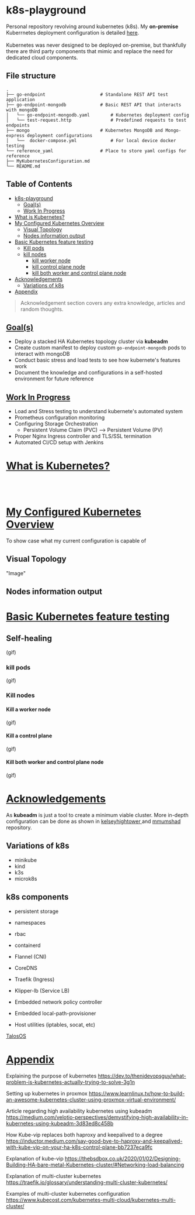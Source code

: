 # k8s-playground
Personal repository revolving around kubernetes (k8s). 
My **on-premise** Kuberrnetes deployment configuration is detailed [here](./MyKubernetesConfiguration.md). 
<br>
<br>
Kubernetes was never designed to be deployed on-premise, but thankfully there are third party components that mimic and replace the need for dedicated cloud components.  

## File structure

```
.
├── go-endpoint                     # Standalone REST API test application
├── go-endpoint-mongodb             # Basic REST API that interacts with mongoDB
│   └── go-endpoint-mongodb.yaml        # Kubernetes deployment config 
│   └── test-request.http               # Predefined requests to test endpoints 
├── mongo                           # Kubernetes MongoDB and Mongo-express deployment configurations
│   └──  docker-compose.yml             # For local device docker testing
└── reference_yaml                  # Place to store yaml configs for reference
├── MyKubernetesConfiguration.md
└── README.md
```

## Table of Contents
- [k8s-playground](#k8s-playground)
    - [Goal(s)](#goals)
    - [Work In Progress](#work-in-progress)
- [What is Kubernetes?](#what-is-kubernetes)
- [My Configured Kubernetes Overview](#the-result-overview)
    - [Visual Topology](#visual-topology)
    - [Nodes information output](#nodes-information-output)
- [Basic Kubernetes feature testing](#basic-kubernetes-feature-testing) 
    - [Kill pods](#kill-pods)
    - [kill nodes](#kill-nodes)
        - [kill worker node](#kill-a-worker-node)
        - [kill control plane node](#kill-a-control-plane)
        - [kill both worker and control plane node](#kill-both-a-control-plane-and-worker-node)
- [Acknowledgements](#acknowledgements)
    - [Variations of k8s](#variations-of-k8s)
- [Appendix](#appendix)

> Acknowledgement section covers any extra knowledge, articles and random thoughts. 

## [Goal(s)](#table-of-contents) 
- Deploy a stacked HA Kubernetes topology cluster via **kubeadm**  
- Create custom manifest to deploy custom `go-endpoint-mongodb` pods to interact with mongoDB 
- Conduct basic stress and load tests to see how kubernete's features work
- Document the knowledge and configurations in a self-hosted environment for future reference

## [Work In Progress](#table-of-contents) 
- Load and Stress testing to understand kubernete's automated system
- Prometheus configuration monitoring 
- Configuring Storage Orchestration
    - Persistent Volume Claim (PVC) --> Persistent Volume (PV)
- Proper Nginx Ingress controller and TLS/SSL termination  
- Automated CI/CD setup with Jenkins 

# [What is Kubernetes?](#table-of-contents)

<br>
<br>

# [My Configured Kubernetes Overview](#table-of-contents) 
To show case what my current configuration is capable of 

## Visual Topology 
"Image"

## Nodes information output


# [Basic Kubernetes feature testing](#table-of-contents)

## Self-healing
(gif)
### kill pods
(gif)

### Kill nodes

#### Kill a worker node 
(gif)

#### Kill a control plane 
(gif)

#### Kill both worker and control plane node
(gif)




# [Acknowledgements](#table-of-contents)

As **kubeadm** is just a tool to create a minimum viable cluster. More in-depth configuration can be done as shown in [kelseyhightower ](https://github.com/kelseyhightower/kubernetes-the-hard-way ) and [mmumshad](https://github.com/mmumshad/kubernetes-the-hard-way) repository. 


## Variations of k8s 
- minikube 
- kind
- k3s 
- microk8s

## k8s components
- persistent storage 
- namespaces
- rbac 

- containerd
- Flannel (CNI)
- CoreDNS
- Traefik (Ingress)
- Klipper-lb (Service LB)
- Embedded network policy controller
- Embedded local-path-provisioner
- Host utilities (iptables, socat, etc)



[TalosOS](https://www.talos.dev/)



# [Appendix](#table-of-contents)

Explaining the purpose of kubernetes
https://dev.to/thenjdevopsguy/what-problem-is-kubernetes-actually-trying-to-solve-3g1n

Setting up kubernetes in proxmox
https://www.learnlinux.tv/how-to-build-an-awesome-kubernetes-cluster-using-proxmox-virtual-environment/

Article regarding high availability kubernetes using kubeadm
https://medium.com/velotio-perspectives/demystifying-high-availability-in-kubernetes-using-kubeadm-3d83ed8c458b

How Kube-vip replaces both haproxy and keepalived to a degree
https://inductor.medium.com/say-good-bye-to-haproxy-and-keepalived-with-kube-vip-on-your-ha-k8s-control-plane-bb7237eca9fc

Explanation of kube-vip
https://thebsdbox.co.uk/2020/01/02/Designing-Building-HA-bare-metal-Kubernetes-cluster/#Networking-load-balancing


Explanation of multi-cluster kubernetes 
https://traefik.io/glossary/understanding-multi-cluster-kubernetes/

Examples of multi-cluster kubernetes configuration 
https://www.kubecost.com/kubernetes-multi-cloud/kubernetes-multi-cluster/

